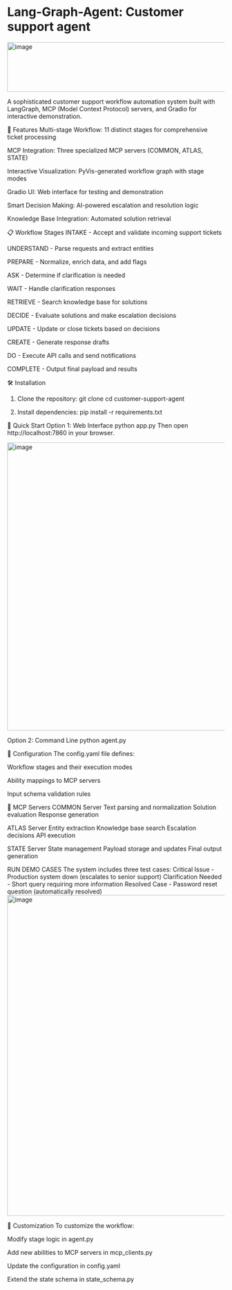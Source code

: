 # Lang-Graph-Agent: Customer support agent
<img width="959" height="115" alt="image" src="https://github.com/user-attachments/assets/ca4f4ae8-8088-4604-84f3-36a4a3812ed9" />


A sophisticated customer support workflow automation system built with LangGraph, MCP (Model Context Protocol) servers, and Gradio for interactive demonstration.

🚀 Features
Multi-stage Workflow: 11 distinct stages for comprehensive ticket processing

MCP Integration: Three specialized MCP servers (COMMON, ATLAS, STATE)

Interactive Visualization: PyVis-generated workflow graph with stage modes

Gradio UI: Web interface for testing and demonstration

Smart Decision Making: AI-powered escalation and resolution logic

Knowledge Base Integration: Automated solution retrieval

📋 Workflow Stages
INTAKE - Accept and validate incoming support tickets

UNDERSTAND - Parse requests and extract entities

PREPARE - Normalize, enrich data, and add flags

ASK - Determine if clarification is needed

WAIT - Handle clarification responses

RETRIEVE - Search knowledge base for solutions

DECIDE - Evaluate solutions and make escalation decisions

UPDATE - Update or close tickets based on decisions

CREATE - Generate response drafts

DO - Execute API calls and send notifications

COMPLETE - Output final payload and results

🛠️ Installation
1. Clone the repository:
git clone <your-repo-url>
cd customer-support-agent

2. Install dependencies:
pip install -r requirements.txt


🚦 Quick Start
Option 1: Web Interface
python app.py
Then open http://localhost:7860 in your browser.

<img width="1672" height="667" alt="image" src="https://github.com/user-attachments/assets/023e830a-5e6e-4ffd-a1dd-1383741edc5a" />



Option 2: Command Line
python agent.py


🔧 Configuration
The config.yaml file defines:

Workflow stages and their execution modes

Ability mappings to MCP servers

Input schema validation rules

🔌 MCP Servers
COMMON Server
Text parsing and normalization
Solution evaluation
Response generation

ATLAS Server
Entity extraction
Knowledge base search
Escalation decisions
API execution

STATE Server
State management
Payload storage and updates
Final output generation

RUN DEMO CASES 
The system includes three test cases:
Critical Issue - Production system down (escalates to senior support)
Clarification Needed - Short query requiring more information
Resolved Case - Password reset question (automatically resolved)
<img width="1763" height="743" alt="image" src="https://github.com/user-attachments/assets/36a822ce-128e-4ed4-abf1-5548604e3da9" />

🎨 Customization
To customize the workflow:

Modify stage logic in agent.py

Add new abilities to MCP servers in mcp_clients.py

Update the configuration in config.yaml

Extend the state schema in state_schema.py


